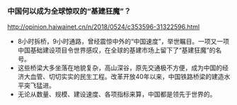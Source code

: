### 中国何以成为全球惊叹的“基建狂魔”？
http://opinion.haiwainet.cn/n/2018/0524/c353596-31322596.html
- 8小时拆桥，9小时通路，曾经震惊中外的“中国速度”，举世瞩目。一项又一项中国基础建设项目令世界感叹，在全球的基建市场上留下了“基建狂魔”的名号。
- 这些桥梁大多坐落在地貌复杂，高山深谷，原先交通极不方便，成为中国的经济大血管、切切实实的民生工程。改革开放40年以来，中国铁路桥梁的建造水平突飞猛进。
- 无论从数量、规模、建设速度、各项指标来算，中国都是领先于世界的。